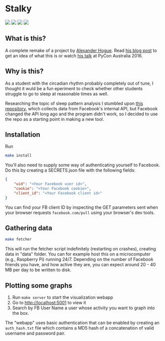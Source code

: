 Stalky
============
![](https://img.shields.io/badge/license-MIT-green.svg)
![](https://img.shields.io/github/languages/code-size/JakuJ/zzzzz.svg)
![](https://img.shields.io/github/last-commit/JakuJ/zzzzz.svg)
![](https://img.shields.io/badge/creepiness-passable-orange.svg)

What is this?
-------------
A complete remake of a project by [Alexander Hogue](https://github.com/defaultnamehere/zzzzz).
Read [his blog post](https://mango.pdf.zone/graphing-when-your-facebook-friends-are-awake) to get an idea of what this is or watch [his talk](https://www.youtube.com/watch?v=MkSkqMvGBuo) at PyCon Australia 2016.

Why is this?
------------

As a student with the circadian rhythm probably completely out of tune, I thought it wuld be a fun eperiment to check whether other students struggle to go to sleep at reasonable times as well.

Researching the topic of sleep pattern analysis I stumbled upon [this repository](https://github.com/defaultnamehere/zzzzz), which collects data from Facebook's internal API,  but Facebook changed the API long ago and the program didn't work, so I decided to use the repo as a starting point in making a new tool.

Installation
-----------

Run 
```bash
make install
```

You'll also need to supply some way of authenticating yourself to Facebook.
Do this by creating a SECRETS.json file with the following fields:

```json
{
    "uid": "<Your Facebook user id>",
    "cookie": "<Your Facebook cookie>",
    "client_id": "<Your Facebook client id>"
}
```

You can find your FB client ID by inspecting the GET parameters sent when your browser requests `facebook.com/pull` using your browser's dev tools.

Gathering data
--------------

```bash
make fetcher
```

This will run the fetcher script indefinitely (restarting on crashes), creating data in "data" folder. You can for example host this on a microcomputer (e.g., Raspberry Pi) running 24/7.
Depending on the number of Facebook friends you have, and how active they are, you can expect around 20 - 40 MB per day to be written to disk.

Plotting some graphs
----------------

1. Run `make server` to start the visualization webapp
2. Go to <http://localhost:5001> to view it
3. Search by FB User Name a user whose activity you want to graph into the box.

The "webapp" uses basic authentication that can be enabled by creating an `auth_hash.txt` file which contains a MD5 hash of a concatenation of valid username and password pair.
